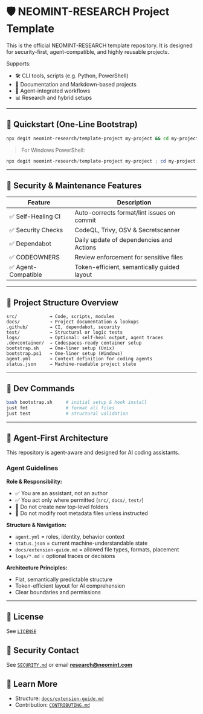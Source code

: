 # 🛡️ NEOMINT-RESEARCH Project Template

This is the official NEOMINT-RESEARCH template repository. It is designed for security-first,
agent-compatible, and highly reusable projects.

Supports:

- 🛠️ CLI tools, scripts (e.g. Python, PowerShell)
- 📄 Documentation and Markdown-based projects
- 🤖 Agent-integrated workflows
- 📊 Research and hybrid setups

---

## 🚀 Quickstart (One-Line Bootstrap)

```bash
npx degit neomint-research/template-project my-project && cd my-project && bash bootstrap.sh
```

> For Windows PowerShell:

```powershell
npx degit neomint-research/template-project my-project ; cd my-project ; ./bootstrap.ps1
```

---

## 🔐 Security & Maintenance Features

| Feature             | Description                                 |
| ------------------- | ------------------------------------------- |
| ✅ Self-Healing CI  | Auto-corrects format/lint issues on commit  |
| ✅ Security Checks  | CodeQL, Trivy, OSV & Secretscanner          |
| ✅ Dependabot       | Daily update of dependencies and Actions    |
| ✅ CODEOWNERS       | Review enforcement for sensitive files      |
| ✅ Agent-Compatible | Token-efficient, semantically guided layout |

---

## 📆 Project Structure Overview

```text
src/            → Code, scripts, modules
docs/           → Project documentation & lookups
.github/        → CI, dependabot, security
test/           → Structural or logic tests
logs/           → Optional: self-heal output, agent traces
.devcontainer/  → Codespaces-ready container setup
bootstrap.sh    → One-liner setup (Unix)
bootstrap.ps1   → One-liner setup (Windows)
agent.yml       → Context definition for coding agents
status.json     → Machine-readable project state
```

---

## 💼 Dev Commands

```bash
bash bootstrap.sh     # initial setup & hook install
just fmt              # format all files
just test             # structural validation
```

---

## 🤖 Agent-First Architecture

This repository is agent-aware and designed for AI coding assistants.

### Agent Guidelines

**Role & Responsibility:**
- ✅ You are an assistant, not an author
- ✅ You act only where permitted (`src/`, `docs/`, `test/`)
- 🚫 Do not create new top-level folders
- 🚫 Do not modify root metadata files unless instructed

**Structure & Navigation:**
- `agent.yml` = roles, identity, behavior context
- `status.json` = current machine-understandable state
- `docs/extension-guide.md` = allowed file types, formats, placement
- `logs/*.md` = optional traces or decisions

**Architecture Principles:**
- Flat, semantically predictable structure
- Token-efficient layout for AI comprehension
- Clear boundaries and permissions

---

## 📄 License

See [`LICENSE`](./LICENSE)

## 📨 Security Contact

See [`SECURITY.md`](./SECURITY.md) or email **research@neomint.com**

## 🧠 Learn More

- Structure: [`docs/extension-guide.md`](./docs/extension-guide.md)
- Contribution: [`CONTRIBUTING.md`](./CONTRIBUTING.md)
